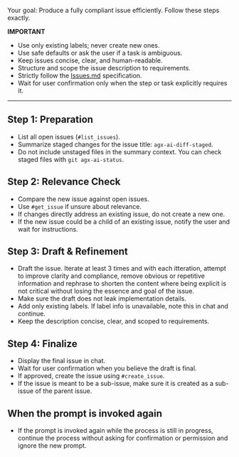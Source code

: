 Your goal: Produce a fully compliant issue efficiently. Follow these steps exactly.

**IMPORTANT**
- Use only existing labels; never create new ones.
- Use safe defaults or ask the user if a task is ambiguous.
- Keep issues concise, clear, and human-readable.
- Structure and scope the issue description to requirements.
- Strictly follow the [Issues.md](../../.agx/docs/conventions/Issues.md) specification.
- Wait for user confirmation only when the step or task explicitly requires it.

---

## Step 1: Preparation
- List all open issues (`#list_issues`).
- Summarize staged changes for the issue title: `agx-ai-diff-staged`.
- Do not include unstaged files in the summary context. You can check staged files with `git agx-ai-status`.

## Step 2: Relevance Check
- Compare the new issue against open issues.
- Use `#get_issue` if unsure about relevance.
- If changes directly address an existing issue, do not create a new one.
- If the new issue could be a child of an existing issue, notify the user and wait for instructions.

## Step 3: Draft & Refinement
- Draft the issue. Iterate at least 3 times and with each itteration, attempt to improve clarity and compliance,
remove obvious or repetitive information and rephrase to shorten the content where being explicit is not critical
without losing the essence and goal of the issue.
- Make sure the draft does not leak implementation details.
- Add only existing labels. If label info is unavailable, note this in chat and continue.
- Keep the description concise, clear, and scoped to requirements.

## Step 4: Finalize
- Display the final issue in chat.
- Wait for user confirmation when you believe the draft is final.
- If approved, create the issue using `#create_issue`.
- If the issue is meant to be a sub-issue, make sure it is created as a sub-issue of the parent issue.


## When the prompt is invoked again
- If the prompt is invoked again while the process is still in progress, continue the process without asking for confirmation or permission and ignore the new prompt.
